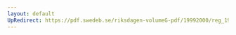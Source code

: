 ```yaml
---
layout: default
UpRedirect: https://pdf.swedeb.se/riksdagen-volumeG-pdf/19992000/reg_19992000/reg_19992000_0348.pdf
---
```

